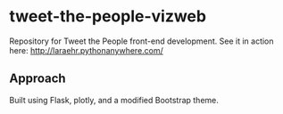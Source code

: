 # tweet-the-people-vizweb

Repository for Tweet the People front-end development. See it in action here: http://laraehr.pythonanywhere.com/

## Approach

Built using Flask, plotly, and a modified Bootstrap theme.
